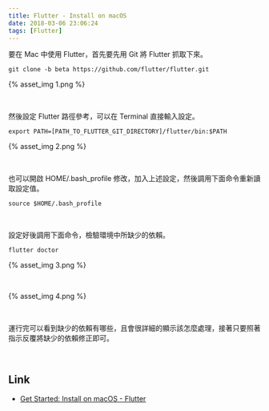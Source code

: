```yaml
---
title: Flutter - Install on macOS
date: 2018-03-06 23:06:24
tags: [Flutter]
---
```


要在 Mac 中使用 Flutter，首先要先用 Git 將 Flutter 抓取下來。  

<!-- More -->

    git clone -b beta https://github.com/flutter/flutter.git

{% asset_img 1.png %}
 
<br/>


然後設定 Flutter 路徑參考，可以在 Terminal 直接輸入設定。  

    export PATH=[PATH_TO_FLUTTER_GIT_DIRECTORY]/flutter/bin:$PATH

{% asset_img 2.png %}
 
<br/>


也可以開啟 HOME/.bash_profile 修改，加入上述設定，然後調用下面命令重新讀取設定值。  

    source $HOME/.bash_profile

<br/>


設定好後調用下面命令，檢驗環境中所缺少的依賴。  

    flutter doctor

{% asset_img 3.png %}
 
<br/>


{% asset_img 4.png %}
 
<br/>


運行完可以看到缺少的依賴有哪些，且會很詳細的顯示該怎麼處理，接著只要照著指示反覆將缺少的依賴修正即可。  

<br/>


Link
----
* [Get Started: Install on macOS - Flutter](https://flutter.io/setup-macos/)
